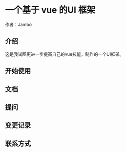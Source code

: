 # 一个基于 vue 的UI 框架

 作者：Jambo

## 介绍

这是我试图更进一步提高自己的vue技能，制作的一个UI框架。

## 开始使用


## 文档
## 提问
## 变更记录
## 联系方式